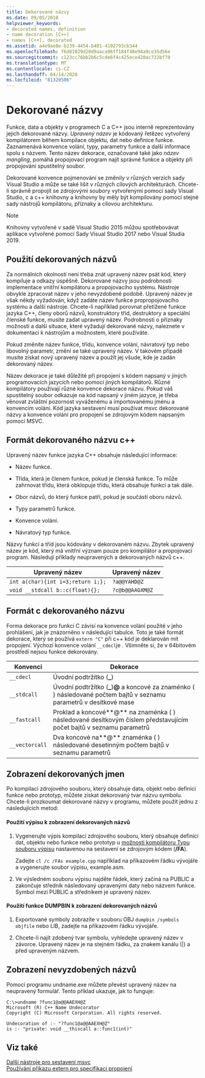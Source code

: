 ```yaml
---
title: Dekorované názvy
ms.date: 09/05/2018
helpviewer_keywords:
- decorated names, definition
- name decoration [C++]
- names [C++], decorated
ms.assetid: a4e9ae8e-b239-4454-b401-4102793cb344
ms.openlocfilehash: f6d81029d20d9aaca96ff184f48e94a9ce35d56e
ms.sourcegitcommit: c123cc76bb2b6c5cde6f4c425ece420ac733bf70
ms.translationtype: MT
ms.contentlocale: cs-CZ
ms.lasthandoff: 04/14/2020
ms.locfileid: "81320506"
---
```

# <a name="decorated-names"></a>Dekorované názvy

Funkce, data a objekty v programech C a C++ jsou interně reprezentovány jejich dekorované názvy. *Upravený název* je kódovaný řetězec vytvořený kompilátorem během kompilace objektu, dat nebo definice funkce. Zaznamenává konvence volání, typy, parametry funkce a další informace spolu s názvem. Tento název dekorace, označované také jako *název mangling*, pomáhá propojovací program najít správné funkce a objekty při propojování spustitelný soubor.

Dekorované konvence pojmenování se změnily v různých verzích sady Visual Studio a může se také lišit v různých cílových architekturách. Chcete-li správně propojit se zdrojovými soubory vytvořenými pomocí sady Visual Studio, c a c++ knihovny a knihovny by měly být kompilovány pomocí stejné sady nástrojů kompilátoru, příznaky a cílovou architekturu.

> [!NOTE]
> Knihovny vytvořené v sadě Visual Studio 2015 můžou spotřebovávat aplikace vytvořené pomocí Sady Visual Studio 2017 nebo Visual Studia 2019.

## <a name="using-decorated-names"></a><a name="Using"></a>Použití dekorovaných názvů

Za normálních okolností není třeba znát upravený název psát kód, který kompiluje a odkazy úspěšně. Dekorované názvy jsou podrobnosti implementace vnitřní kompilátoru a propojovacího systému. Nástroje obvykle zpracovat název v jeho nevyzdobené podobě. Upravený název je však někdy vyžadován, když zadáte název funkce propropojovacího systému a další nástroje. Chcete-li například porovnat přetížené funkce jazyka C++, členy oborů názvů, konstruktory tříd, destruktory a speciální členské funkce, musíte zadat upravený název. Podrobnosti o příznaky možnosti a další situace, které vyžadují dekorované názvy, naleznete v dokumentaci k nástrojům a možnostem, které používáte.

Pokud změníte název funkce, třídu, konvence volání, návratový typ nebo libovolný parametr, změní se také upravený název. V takovém případě musíte získat nový upravený název a použít jej všude, kde je zadán dekorovaný název.

Název dekorace je také důležité při propojení s kódem napsaný v jiných programovacích jazycích nebo pomocí jiných kompilátorů. Různé kompilátory používají různé konvence dekorace názvu. Pokud váš spustitelný soubor odkazuje na kód napsaný v jiném jazyce, je třeba věnovat zvláštní pozornost vyváženému a importovanému jménu a konvencím volání. Kód jazyka sestavení musí používat msvc dekorované názvy a konvence volání pro propojení se zdrojovým kódem napsaným pomocí MSVC.

## <a name="format-of-a-c-decorated-name"></a><a name="Format"></a>Formát dekorovaného názvu c++

Upravený název funkce jazyka C++ obsahuje následující informace:

- Název funkce.

- Třída, která je členem funkce, pokud je členská funkce. To může zahrnovat třídu, která obklopuje třídu, která obsahuje funkci a tak dále.

- Obor názvů, do který funkce patří, pokud je součástí oboru názvů.

- Typy parametrů funkce.

- Konvence volání.

- Návratový typ funkce.

Názvy funkcí a tříd jsou kódovány v dekorovaném názvu. Zbytek upravený název je kód, který má vnitřní význam pouze pro kompilátor a propojovací program. Následují příklady neupravených a dekorovaných názvů c++.

|Upravený název|Upravený název|
|----------------------|--------------------|
|`int a(char){int i=3;return i;};`|`?a@@YAHD@Z`|
|`void __stdcall b::c(float){};`|`?c@b@@AAGXM@Z`|

## <a name="format-of-a-c-decorated-name"></a><a name="FormatC"></a>Formát c dekorovaného názvu

Forma dekorace pro funkci C závisí na konvence volání použité v jeho prohlášení, jak je znázorněno v následující tabulce. Toto je také formát dekorace, který se používá `extern "C"` při c++ kód je deklarován mít propojení. Výchozí konvence volání `__cdecl`je . Všimněte si, že v 64bitovém prostředí nejsou funkce dekorovány.

|Konvenci|Dekorace|
|------------------------|----------------|
|`__cdecl`|Úvodní podtržítko (**_**)|
|`__stdcall`|Úvodní podtržítko (**_**)**\@** a koncové za znaménko ( ) následované počtem bajtů v seznamu parametrů v desítkové mase|
|`__fastcall`|Proklad a koncové**\@** na znaménka ( ) následované desítkovým číslem představujícím počet bajtů v seznamu parametrů|
|`__vectorcall`|Dva koncové na**\@** znaménka ( ) následované desetinným počtem bajtů v seznamu parametrů|

## <a name="viewing-decorated-names"></a><a name="Viewing"></a>Zobrazení dekorovaných jmen

Po kompilaci zdrojového souboru, který obsahuje data, objekt nebo definici funkce nebo prototyp, můžete získat dekorovaný tvar názvu symbolu. Chcete-li prozkoumat dekorované názvy v programu, můžete použít jednu z následujících metod:

#### <a name="to-use-a-listing-to-view-decorated-names"></a>Použití výpisu k zobrazení dekorovaných názvů

1. Vygenerujte výpis kompilací zdrojového souboru, který obsahuje definici dat, objektu nebo funkce nebo prototyp u [možnosti kompilátoru Typu souboru výpisu](fa-fa-listing-file.md) nastavenou na sestavení se zdrojovým kódem (**/FA**).

   Zadejte `cl /c /FAs example.cpp` například na příkazovém řádku vývojáře a vygenerujte soubor výpisu, example.asm.

2. Ve výsledném souboru výpisu najděte řádek, který začíná na PUBLIC a zakončuje středník následovaný upravenými daty nebo názvem funkce. Symbol mezi PUBLIC a středníkem je upravený název.

#### <a name="to-use-dumpbin-to-view-decorated-names"></a>Použití funkce DUMPBIN k zobrazení dekorovaných názvů

1. Exportované symboly zobrazíte v souboru OBJ `dumpbin /symbols` `objfile` nebo LIB, zadejte na příkazovém řádku vývojáře.

2. Chcete-li najít zdobený tvar symbolu, vyhledejte upravený název v závorce. Upravený název je na stejném řádku, za znakem kanálu (&#124;) a před upraveným názvem.

## <a name="viewing-undecorated-names"></a><a name="Undecorated"></a>Zobrazení nevyzdobených názvů

Pomocí programu undname.exe můžete převést upravený název na neupravený formulář. Tento příklad ukazuje, jak to funguje:

```
C:\>undname ?func1@a@@AAEXH@Z
Microsoft (R) C++ Name Undecorator
Copyright (C) Microsoft Corporation. All rights reserved.

Undecoration of :- "?func1@a@@AAEXH@Z"
is :- "private: void __thiscall a::func1(int)"
```

## <a name="see-also"></a>Viz také

[Další nástroje pro sestavení msvc](c-cpp-build-tools.md)<br/>
[Používání příkazu extern pro specifikaci propojení](../../cpp/using-extern-to-specify-linkage.md)
